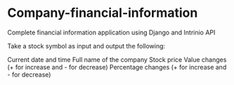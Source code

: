 # Company-financial-information
Complete financial information application using Django and Intrinio API


Take a stock symbol as input and output the following:

Current date and time
Full name of the company
Stock price
Value changes (+ for increase and - for decrease)
Percentage changes (+ for increase and - for decrease)
